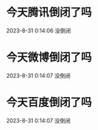 # 今天腾讯倒闭了吗

2023-8-31 0:14:06 没倒闭

# 今天微博倒闭了吗

2023-8-31 0:14:07 没倒闭

# 今天百度倒闭了吗

2023-8-31 0:14:07 没倒闭

